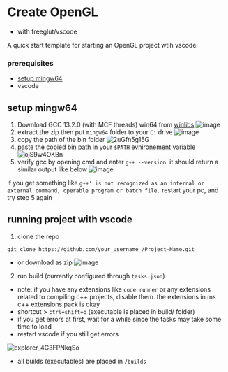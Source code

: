 # Create OpenGL
- with freeglut/vscode

A quick start template for starting an OpenGL project wtih vscode.

### prerequisites
- [setup mingw64](#setup-mingw64)
- vscode

## setup mingw64
1. Download GCC 13.2.0 (with MCF threads) win64 from [winlibs](https://winlibs.com/#:~:text=UCRT%20runtime-,GCC%2013.2.0%20(with%20MCF%20threads),-%2B%20LLVM/Clang/LLD)
   ![image](https://github.com/6undae/opengl-freeglut-nocmake/assets/91067593/63665bbb-d54a-4235-9717-eb6cd9ceb083)
2. extract the zip then put `mingw64` folder to your `C:` drive
   ![image](https://github.com/6undae/opengl-freeglut-nocmake/assets/91067593/9b2a6a06-5fc0-4860-a946-3d176a4d5814)
3. copy the path of the bin folder
   ![2uGfn5g15G](https://github.com/6undae/opengl-freeglut-nocmake/assets/91067593/1b3060f2-a16d-45db-b63f-48c3010e5bc8)
4. paste the copied bin path in your `$PATH` evnironement variable
  ![ojS9w4OKBn](https://github.com/6undae/opengl-freeglut-nocmake/assets/91067593/6b259230-ffc5-486a-9d14-24a96080b35a)
5. verify gcc by opening cmd and enter `g++ --version`. it should return a similar output like below
![image](https://github.com/6undae/opengl-freeglut-nocmake/assets/91067593/ef20c35a-4848-4879-8d9f-7f3b53118a71)

if you get something like 
```g++' is not recognized as an internal or external command, operable program or batch file.```
restart your pc, and try step 5 again

## running project with vscode
1. clone the repo
```
git clone https://github.com/your_username_/Project-Name.git
```
- or download as zip
  ![image](https://github.com/6undae/opengl-freeglut-nocmake/assets/91067593/0748b673-1be1-4c92-b528-035b1f397346)

2. run build (currently configured through `tasks.json`)
 - note: if you have any extensions like `code runner` or any extensions related to compiling c++ projects, disable them. the extensions in ms c++ extensions pack is okay 
 - shortcut > `ctrl+shift+b` (executable is placed in build/ folder)
 - if you get errors at first, wait for a while since the tasks may take some time to load
 - restart vscode if you still get errors

![explorer_4G3FPNkqSo](https://github.com/6undae/opengl-freeglut-nocmake/assets/91067593/dd017017-cfd0-4b80-8f2f-9e9553b124b2)



- all builds (executables) are placed in `/builds`
